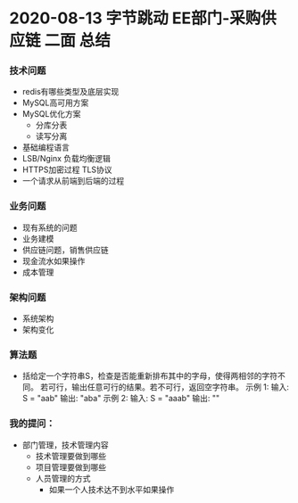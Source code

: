 # 2020-08-13 字节跳动 EE部门-采购供应链 二面 总结

### 技术问题
* redis有哪些类型及底层实现
* MySQL高可用方案
* MySQL优化方案
    * 分库分表
    * 读写分离
* 基础编程语言
* LSB/Nginx 负载均衡逻辑
* HTTPS加密过程 TLS协议
* 一个请求从前端到后端的过程

### 业务问题
* 现有系统的问题
* 业务建模
* 供应链问题，销售供应链
* 现金流水如果操作
* 成本管理

### 架构问题
* 系统架构
* 架构变化

### 算法题
* 括给定一个字符串S，检查是否能重新排布其中的字母，使得两相邻的字符不同。
若可行，输出任意可行的结果。若不可行，返回空字符串。
示例 1:
输入: S = "aab"
输出: "aba"
示例 2:
输入: S = "aaab"
输出: ""

### 我的提问：
* 部门管理，技术管理内容
    * 技术管理要做到哪些
    * 项目管理要做到哪些
    * 人员管理的方式
        * 如果一个人技术达不到水平如果操作
